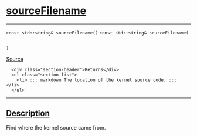 
<h1 id="source-filename">
 <a href="#/api/kernel/sourceFilename" class="anchor">
   <span>sourceFilename</span>
  </a>
</h1>

<div class="signature">

<hr>

  <div class="definition-container">
    <div class="definition">
      <code class="desktop-only"><span class="token keyword">const</span> <span class="token keyword">std::string</span>& sourceFilename()</code>
      <code class="mobile-only"><span class="token keyword">const</span> <span class="token keyword">std::string</span>& sourceFilename(
    
)</code>
      <div class="flex-spacing"></div>
      <a href="https://github.com/libocca/occa/blob/3f46f975/include/occa/core/kernel.hpp#L193" target="_blank">Source</a>
    </div>
    <div class="description">

      <div class="section-header">Returns</div>
      <ul class="section-list">
        <li> ::: markdown The location of the kernel source code. ::: </li>
      </ul>
</div>
  </div>

  <hr>
</div>


<h2 id="description">
 <a href="#/api/kernel/sourceFilename?id=description" class="anchor">
   <span>Description</span>
  </a>
</h2>

Find where the kernel source came from.
